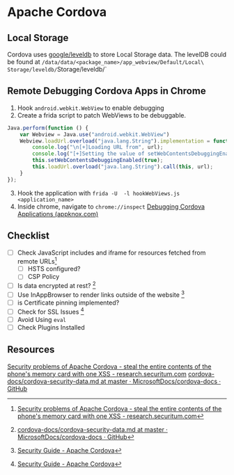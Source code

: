 # Apache Cordova
## Local Storage
Cordova uses [google/leveldb](https://github.com/google/leveldb) to store Local Storage data. The levelDB could be found at `/data/data/<package_name>/app_webview/Default/Local\ Storage/leveldb/`Storage/leveldb/` 
## Remote Debugging Cordova Apps in Chrome
1. Hook `android.webkit.WebView` to enable debugging
2.  Create a frida script to patch WebViews to be debuggable. 
```js
Java.perform(function () {
    var Webview = Java.use("android.webkit.WebView")
    Webview.loadUrl.overload("java.lang.String").implementation = function (url) {
        console.log("\n[+]Loading URL from", url);
        console.log("[+]Setting the value of setWebContentsDebuggingEnabled() to TRUE");
        this.setWebContentsDebuggingEnabled(true);
        this.loadUrl.overload("java.lang.String").call(this, url);
    }
});
```
3. Hook the application with `frida -U  -l hookWebViews.js <application_name>`
4. Inside chrome, navigate to `chrome://inspect`
[Debugging Cordova Applications (appknox.com)](https://www.appknox.com/security/debugging-cordova-applications)

## Checklist
- [ ] Check JavaScript includes and iframe for resources fetched from remote URLs[^1]
	- [ ] HSTS configured?
	- [ ] CSP Policy
- [ ] Is data encrypted at rest? [^2]
- [ ] Use InAppBrowser to render links outside of the website [^3]
- [ ] is Certificate pinning implemented?
- [ ] Check for SSL Issues [^3]
- [ ] Avoid Using `eval` 
- [ ] Check Plugins Installed

## Resources
[Security problems of Apache Cordova - steal the entire contents of the phone's memory card with one XSS - research.securitum.com](https://research.securitum.com/security-problems-of-apache-cordova-steal-the-entire-contents-of-the-phone_s-memory-card-with-one-xss/)
[cordova-docs/cordova-security-data.md at master · MicrosoftDocs/cordova-docs · GitHub](https://github.com/MicrosoftDocs/cordova-docs/blob/master/articles/cordova-security/cordova-security-data.md)

[^1]:  [Security problems of Apache Cordova - steal the entire contents of the phone's memory card with one XSS - research.securitum.com](https://research.securitum.com/security-problems-of-apache-cordova-steal-the-entire-contents-of-the-phone_s-memory-card-with-one-xss/)
[^2]: [cordova-docs/cordova-security-data.md at master · MicrosoftDocs/cordova-docs · GitHub](https://github.com/MicrosoftDocs/cordova-docs/blob/master/articles/cordova-security/cordova-security-data.md)
[^3]: [Security Guide - Apache Cordova](https://cordova.apache.org/docs/en/11.x/guide/appdev/security/)